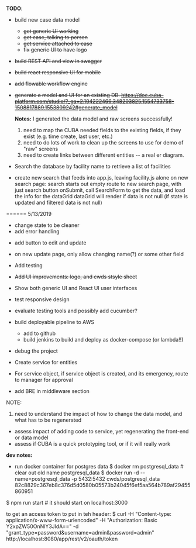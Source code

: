 **TODO**:
+ build new case data model
    + ~~get generic UI working~~
    + ~~get case, talking to person~~
    + ~~get service attached to case~~
    + ~~fix generic UI to have logo~~
+ ~~build REST API and view in swagger~~
+ ~~build react responsive UI for mobile~~

+ ~~add flowable workflow engine~~

+ ~~generate a model and UI for an existing DB. https://doc.cuba-platform.com/studio/?_ga=2.104222466.348203825.1554733758-1508817889.1553809242#generate_model~~
    
    **Notes:** I generated the data model and raw screens successfully!
    1. need to map the CUBA needed fields to the existing fields, if they exist (e.g. time create, last user, etc.)
    2. need to do lots of work to clean up the screens to use for demo of "raw" screens
    3. need to create links between different entities -- a real er diagram. 
    
+ Search the database by facility name to retrieve a list of facilities
+ create new search that feeds into app.js, leaving facility.js alone
    on new search page: 
    search starts out empty
    route to new search page, with just search button
    onSubmit, call SearchForm to get the data, and load the info for the dataGrid
    dataGrid will render if data is not null (if state is updated and filtered data is not null)

======
5/13/2019
- change state to be cleaner
- add error handling
+ add button to edit and update
+ on new update page, only allow changing name(?) or some other field
    
+ Add testing
+ ~~Add UI improvements: logo, and cwds stsyle sheet~~
+ Show both generic UI and React UI user interfaces
+ test responsive design

+ evaluate testing tools and possibly add cucumber?


+ build deployable pipeline to AWS
    + add to github
    + build jenkins to build and deploy as docker-compose (or lambda!!)
+ debug the project

+ Create service for entities
+ For service object,  if service object is created, and its emergency, route to manager for approval
+ add BRE in middleware section


NOTE:
1. need to understand the impact of how to change the data model, and what has to be regenerated
+ assess impact of adding code to service, yet regenerating the front-end or data model
+ assess if CUBA is a quick prototyping tool, or if it will really work

**dev notes:**
- run docker container for postgres data
$ docker rm postgresql_data  # clear out old name
postgresql_data
$ docker run -d --name=postgresql_data -p 5432:5432 cwds/postgresql_data
82c8829c367eb8c376d5d0580b05573b24045f6ef5aa564b789af29455860951

$ npm run start # it should start on localhost:3000

to get an access token to put in teh header:
$ curl -H "Content-type: application/x-www-form-urlencoded" -H "Authorization: Basic Y2xpZW50OnNlY3JldA==" -d "grant_type=password&username=admin&password=admin" http://localhost:8080/app/rest/v2/oauth/token
